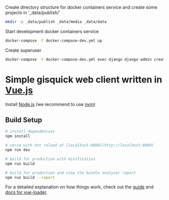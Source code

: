 Create directory structure for docker containers service and create some projects in '_data/publish/'
``` bash
mkdir -p _data/publish _data/media _data/data
```

Start development docker containers service
``` bash
docker-compose -f docker-compose-dev.yml up
```

Create superuser
``` bash
docker-compose -f docker-compose-dev.yml exec django django-admin createsuperuser
```

# Simple gisquick web client written in [Vue.js](https://vuejs.org/)

Install [Node.js](https://nodejs.org/) (we recommend to use [nvm](https://github.com/creationix/nvm))

## Build Setup

``` bash
# install dependencies
npm install

# serve with hot reload at [localhost:8080](http://localhost:8080)
npm run dev

# build for production with minification
npm run build

# build for production and view the bundle analyzer report
npm run build --report
```

For a detailed explanation on how things work, check out the [guide](http://vuejs-templates.github.io/webpack/) and [docs for vue-loader](http://vuejs.github.io/vue-loader).
